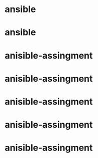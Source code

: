 # ansible
# ansible
# anisible-assingment
# anisible-assingment
# anisible-assingment
# anisible-assingment
# anisible-assingment
